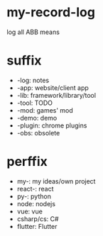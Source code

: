 # my-record-log
log all ABB means


# suffix
- -log: notes
- -app: website/client app
- -lib: framework/library/tool
- -tool: TODO
- -mod: games' mod
- -demo: demo
- -plugin: chrome plugins
- -obs: obsolete

# perffix
- my-: my ideas/own project
- react-: react
- py-: python
- node: nodejs
- vue: vue
- csharp/cs: C#
- flutter: Flutter
